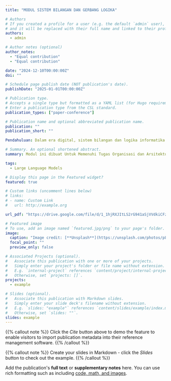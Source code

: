 ```yaml
---
title: "MODUL SISTEM BILANGAN DAN GERBANG LOGIKA"

# Authors
# If you created a profile for a user (e.g. the default `admin` user), write the username (folder name) here
# and it will be replaced with their full name and linked to their profile.
authors:
  - admin

# Author notes (optional)
author_notes:
  - "Equal contribution"
  - "Equal contribution"

date: "2024-12-10T00:00:00Z"
doi: ""

# Schedule page publish date (NOT publication's date).
publishDate: "2025-01-01T00:00:00Z"

# Publication type.
# Accepts a single type but formatted as a YAML list (for Hugo requirements).
# Enter a publication type from the CSL standard.
publication_types: ["paper-conference"]

# Publication name and optional abbreviated publication name.
publication: ""
publication_short: ""

Pendahuluan: Dalam era digital, sistem bilangan dan logika informatika menjadi landasan utama dalam pengembangan teknologi komputer dan sistem informasi. Komputer memproses data dalam bentuk angka dan logika untuk menyelesaikan berbagai tugas. Oleh karena itu, memahami konsep sistem bilangan dan logika informatika sangat penting bagi siapa saja yang ingin mendalami dunia teknologi informasi. Sistem bilangan adalah cara untuk merepresentasikan angka dalam berbagai basis, seperti desimal, biner, oktal dan heksadesimal, yang digunakan dalam berbagai aplikasi teknologi. Logika informatika, di sisi lain mengacu pada proses pengambilan keputusan logis yang digunakan dalam desain rangkaian digital algoritma, dan pemrograman komputer. Modul ini dirancang untuk memberikan pemahaman komprehensif tentang sistem bilangan dan logika informatika, mulai dari konsep dasar hingga penerapan praktisnya. Setiap bab disusun secara sistematis agar mudah dipahami oleh pembaca, termasuk ilustrasi, contoh soal, dan pembahasan untuk mendukung pembelajaran

# Summary. An optional shortened abstract.
summary: Modul ini dibuat Untuk Memenuhi Tugas Organisasi dan Arsitektur Komputer

tags:
  - Large Language Models

# Display this page in the Featured widget?
featured: true

# Custom links (uncomment lines below)
# links:
# - name: Custom Link
#   url: http://example.org

url_pdf: "https://drive.google.com/file/d/1_1hjRXJItLS2rG941aSjVVdkiCFzVXvU/view?usp=sharing"

# Featured image
# To use, add an image named `featured.jpg/png` to your page's folder.
image:
  caption: "Image credit: [**Unsplash**](https://unsplash.com/photos/pLCdAaMFLTE)"
  focal_point: ""
  preview_only: false

# Associated Projects (optional).
#   Associate this publication with one or more of your projects.
#   Simply enter your project's folder or file name without extension.
#   E.g. `internal-project` references `content/project/internal-project/index.md`.
#   Otherwise, set `projects: []`.
projects:
  - example

# Slides (optional).
#   Associate this publication with Markdown slides.
#   Simply enter your slide deck's filename without extension.
#   E.g. `slides: "example"` references `content/slides/example/index.md`.
#   Otherwise, set `slides: ""`.
slides: example
---
```


{{% callout note %}}
Click the _Cite_ button above to demo the feature to enable visitors to import publication metadata into their reference management software.
{{% /callout %}}

{{% callout note %}}
Create your slides in Markdown - click the _Slides_ button to check out the example.
{{% /callout %}}

Add the publication's **full text** or **supplementary notes** here. You can use rich formatting such as including [code, math, and images](https://docs.hugoblox.com/content/writing-markdown-latex/).
